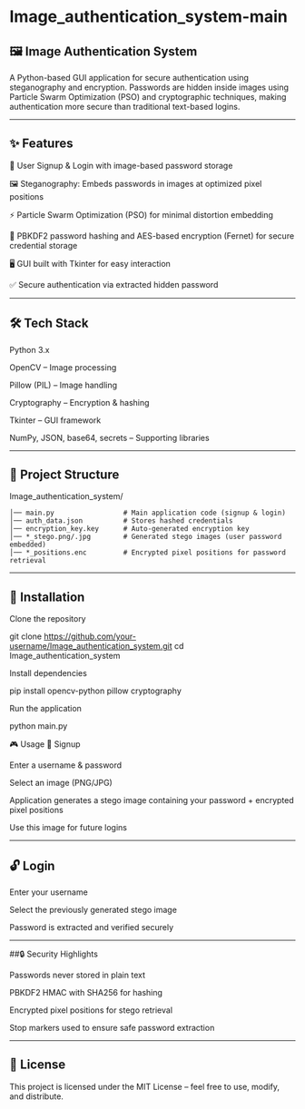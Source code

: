 # Image_authentication_system-main
## 🖼️ Image Authentication System

A Python-based GUI application for secure authentication using steganography and encryption.
Passwords are hidden inside images using Particle Swarm Optimization (PSO) and cryptographic techniques, making authentication more secure than traditional text-based logins.

---

## ✨ Features

🔐 User Signup & Login with image-based password storage

🖼️ Steganography: Embeds passwords in images at optimized pixel positions

⚡ Particle Swarm Optimization (PSO) for minimal distortion embedding

🔑 PBKDF2 password hashing and AES-based encryption (Fernet) for secure credential storage

🖥️ GUI built with Tkinter for easy interaction

✅ Secure authentication via extracted hidden password

--- 

## 🛠️ Tech Stack

Python 3.x

OpenCV
 – Image processing

Pillow (PIL)
 – Image handling

Cryptography
 – Encryption & hashing

Tkinter – GUI framework

NumPy, JSON, base64, secrets – Supporting libraries

--- 

## 📂 Project Structure
Image_authentication_system/
```
│── main.py                 # Main application code (signup & login)
│── auth_data.json          # Stores hashed credentials
│── encryption_key.key      # Auto-generated encryption key
│── *_stego.png/.jpg        # Generated stego images (user password embedded)
│── *_positions.enc         # Encrypted pixel positions for password retrieval
```
---

## 🚀 Installation

Clone the repository

git clone https://github.com/your-username/Image_authentication_system.git
cd Image_authentication_system


Install dependencies

pip install opencv-python pillow cryptography


Run the application

python main.py

🎮 Usage
🔑 Signup

Enter a username & password

Select an image (PNG/JPG)

Application generates a stego image containing your password + encrypted pixel positions

Use this image for future logins

---

## 🔓 Login

Enter your username

Select the previously generated stego image

Password is extracted and verified securely

--- 

##🔒 Security Highlights

Passwords never stored in plain text

PBKDF2 HMAC with SHA256 for hashing

Encrypted pixel positions for stego retrieval

Stop markers used to ensure safe password extraction

---

## 📜 License

This project is licensed under the MIT License – feel free to use, modify, and distribute.
